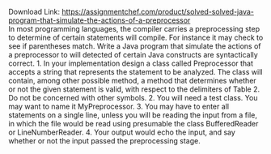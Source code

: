 Download Link: https://assignmentchef.com/product/solved-solved-java-program-that-simulate-the-actions-of-a-preprocessor
<br>
In most programming languages, the compiler carries a preprocessing step to determine of certain statements will compile. For instance it may check to see if parentheses match. Write a Java program that simulate the actions of a preprocessor to will detected of certain Java constructs are syntactically correct. 1. In your implementation design a class called Preprocessor that accepts a string that represents the statement to be analyzed. The class will contain, among other possible method, a method that determines whether or not the given statement is valid, with respect to the delimiters of Table 2. Do not be concerned with other symbols. 2. You will need a test class. You may want to name it MyPreprocessor. 3. You may have to enter all statements on a single line, unless you will be reading the input from a file, in which the file would be read using presumable the class BufferedReader or LineNumberReader. 4. Your output would echo the input, and say whether or not the input passed the preprocessing stage.